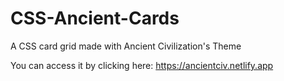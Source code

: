 # CSS-Ancient-Cards
A CSS card grid made with Ancient Civilization's Theme

You can access it by clicking here: 
https://ancientciv.netlify.app
